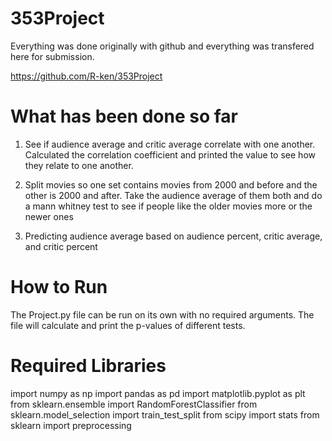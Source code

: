 # 353Project

Everything was done originally with github and everything was transfered here for submission.

https://github.com/R-ken/353Project

# What has been done so far

1. See if audience average and critic average correlate with one another. Calculated the correlation coefficient and printed the value to see how they relate to one another.

2. Split movies so one set contains movies from 2000 and before and the other is 2000 and after. Take the audience average of them both and do a mann whitney test to see if people like the older movies more or the newer ones

3. Predicting audience average based on audience percent, critic average, and critic percent


# How to Run

The Project.py file can be run on its own with no required arguments. The file will calculate and print the p-values of different tests.

# Required Libraries

import numpy as np
import pandas as pd
import matplotlib.pyplot as plt
from sklearn.ensemble import RandomForestClassifier
from sklearn.model_selection import train_test_split
from scipy import stats
from sklearn import preprocessing
